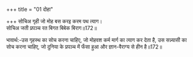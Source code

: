 +++
title = "01 दोहा"

+++
सोचिअ गृही जो मोह बस करइ करम पथ त्याग।  
सोचिअ जती प्रपञ्च रत बिगत बिबेक बिराग॥172॥  

भावार्थ:-उस गृहस्थ का सोच करना चाहिए, जो मोहवश कर्म मार्ग का त्याग कर देता है, उस सन्न्यासी का सोच करना चाहिए, जो दुनिया के प्रपञ्च में फँसा हुआ और ज्ञान-वैराग्य से हीन है॥172॥  



